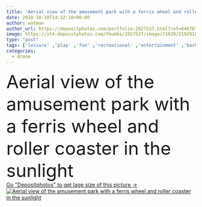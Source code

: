 ```yaml
---
title: 'Aerial view of the amusement park with a ferris wheel and roller coaster in the sunlight'
date: 2018-10-10T14:32:18+00:00
author: watman
author_url: https://depositphotos.com/portfolio-2927537.html?ref=64678756
image: https://st4.depositphotos.com/thumbs/2927537/image/21929/219291842/api_thumb_450.jpg?forcejpeg=true
type: "post"
tags: ['leisure' ,'play' ,'fun' ,'recreational' ,'entertainment' ,'background' ,'colorful' ,'view' ,'circle' ,'day' ,'travel' ,'summer' ,'park' ,'sun' ,'joy' ,'outdoor' ,'flying' ,'light' ,'river' ,'festival' ,'architecture' ,'building' ,'city' ,'construction' ,'roller' ,'pleasure' ,'tourism' ,'wheel' ,'recreation' ,'vacation' ,'Russia' ,'ride' ,'top' ,'height' ,'turning' ,'above' ,'carnival' ,'attraction' ,'petersburg' ,'aerial' ,'carousel' ,'ferris' ,'amusement' ,'pastime' ,'copter' ,'coaster' ,'switchback' ,'drone' ,'st' ,'quadcopter' ]
categories: 
  - drone
---
```

<div aling="center">
            <font size="60"> Aerial view of the amusement park with a ferris wheel and roller coaster in the sunlight</font>   
</div>
<div>
    <a href='https://st4.depositphotos.com/thumbs/2927537/image/21929/219291842/api_thumb_450.jpg?forcejpeg=true?ref=64678756' target=_blank > Go "Depositphotos" to get lage size of this picture ->
        <img href='https://st4.depositphotos.com/thumbs/2927537/image/21929/219291842/api_thumb_450.jpg?forcejpeg=true?ref=64678756' src='https://st4.depositphotos.com/2927537/21929/i/950/depositphotos_219291842-stock-photo-aerial-view-amusement-park-ferris.jpg?forcejpeg=true' alt='Aerial view of the amusement park with a ferris wheel and roller coaster in the sunlight' >
    </a>
</div>
